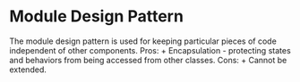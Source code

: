 # Module Design Pattern
The module design pattern is used for keeping particular pieces of code independent of other components.
Pros:
    + Encapsulation - protecting states and behaviors from being accessed from other classes.
Cons:
    + Cannot be extended.